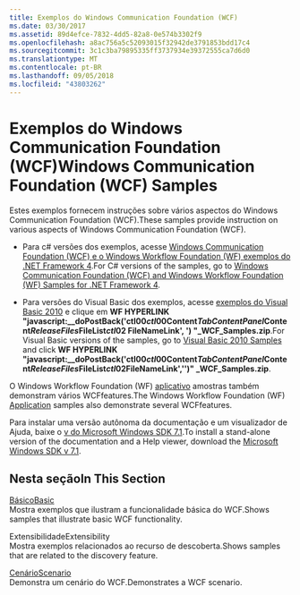 ```yaml
---
title: Exemplos do Windows Communication Foundation (WCF)
ms.date: 03/30/2017
ms.assetid: 89d4efce-7832-4dd5-82a8-0e574b3302f9
ms.openlocfilehash: a8ac756a5c52093015f32942de3791853bdd17c4
ms.sourcegitcommit: 3c1c3ba79895335ff3737934e39372555ca7d6d0
ms.translationtype: MT
ms.contentlocale: pt-BR
ms.lasthandoff: 09/05/2018
ms.locfileid: "43803262"
---
```

# <a name="windows-communication-foundation-wcf-samples"></a><span data-ttu-id="b36b8-102">Exemplos do Windows Communication Foundation (WCF)</span><span class="sxs-lookup"><span data-stu-id="b36b8-102">Windows Communication Foundation (WCF) Samples</span></span>
<span data-ttu-id="b36b8-103">Estes exemplos fornecem instruções sobre vários aspectos do Windows Communication Foundation (WCF).</span><span class="sxs-lookup"><span data-stu-id="b36b8-103">These samples provide instruction on various aspects of Windows Communication Foundation (WCF).</span></span>  
  
-   <span data-ttu-id="b36b8-104">Para c# versões dos exemplos, acesse [Windows Communication Foundation (WCF) e o Windows Workflow Foundation (WF) exemplos do .NET Framework 4](https://go.microsoft.com/fwlink/?LinkId=150780).</span><span class="sxs-lookup"><span data-stu-id="b36b8-104">For C# versions of the samples, go to [Windows Communication Foundation (WCF) and Windows Workflow Foundation (WF) Samples for .NET Framework 4](https://go.microsoft.com/fwlink/?LinkId=150780).</span></span>  
  
-   <span data-ttu-id="b36b8-105">Para versões do Visual Basic dos exemplos, acesse [exemplos do Visual Basic 2010](https://go.microsoft.com/fwlink/?LinkID=193373) e clique em **WF HYPERLINK "javascript:__doPostBack('ctl00$ctl00$Content$TabContentPanel$Content$ReleaseFiles$FileList$ctl02$ FileNameLink', ') "_WCF_Samples.zip**.</span><span class="sxs-lookup"><span data-stu-id="b36b8-105">For Visual Basic versions of the samples, go to [Visual Basic 2010 Samples](https://go.microsoft.com/fwlink/?LinkID=193373) and click **WF HYPERLINK "javascript:__doPostBack('ctl00$ctl00$Content$TabContentPanel$Content$ReleaseFiles$FileList$ctl02$FileNameLink','')" _WCF_Samples.zip**.</span></span>  
  
 <span data-ttu-id="b36b8-106">O Windows Workflow Foundation (WF) [aplicativo](../../../../docs/framework/windows-workflow-foundation/samples/application.md) amostras também demonstram vários WCFfeatures.</span><span class="sxs-lookup"><span data-stu-id="b36b8-106">The Windows Workflow Foundation (WF) [Application](../../../../docs/framework/windows-workflow-foundation/samples/application.md) samples also demonstrate several WCFfeatures.</span></span>  
  
 <span data-ttu-id="b36b8-107">Para instalar uma versão autônoma da documentação e um visualizador de Ajuda, baixe o [v do Microsoft Windows SDK 7.1](https://go.microsoft.com/fwlink/?LinkID=194146).</span><span class="sxs-lookup"><span data-stu-id="b36b8-107">To install a stand-alone version of the documentation and a Help viewer, download the [Microsoft Windows SDK v 7.1](https://go.microsoft.com/fwlink/?LinkID=194146).</span></span>  
  
## <a name="in-this-section"></a><span data-ttu-id="b36b8-108">Nesta seção</span><span class="sxs-lookup"><span data-stu-id="b36b8-108">In This Section</span></span>  
 [<span data-ttu-id="b36b8-109">Básico</span><span class="sxs-lookup"><span data-stu-id="b36b8-109">Basic</span></span>](../../../../docs/framework/wcf/samples/basic.md)  
 <span data-ttu-id="b36b8-110">Mostra exemplos que ilustram a funcionalidade básica do WCF.</span><span class="sxs-lookup"><span data-stu-id="b36b8-110">Shows samples that illustrate basic WCF functionality.</span></span>  
  
 <span data-ttu-id="b36b8-111">Extensibilidade</span><span class="sxs-lookup"><span data-stu-id="b36b8-111">Extensibility</span></span>  
 <span data-ttu-id="b36b8-112">Mostra exemplos relacionados ao recurso de descoberta.</span><span class="sxs-lookup"><span data-stu-id="b36b8-112">Shows samples that are related to the discovery feature.</span></span>  
  
 [<span data-ttu-id="b36b8-113">Cenário</span><span class="sxs-lookup"><span data-stu-id="b36b8-113">Scenario</span></span>](../../../../docs/framework/wcf/samples/scenario.md)  
 <span data-ttu-id="b36b8-114">Demonstra um cenário do WCF.</span><span class="sxs-lookup"><span data-stu-id="b36b8-114">Demonstrates a WCF scenario.</span></span>
